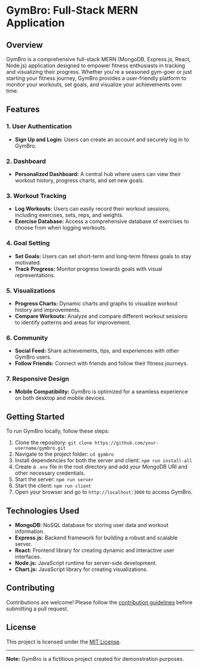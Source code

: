 # GymBro: Full-Stack MERN Application

## Overview

GymBro is a comprehensive full-stack MERN (MongoDB, Express.js, React, Node.js) application designed to empower fitness enthusiasts in tracking and visualizing their progress. Whether you're a seasoned gym-goer or just starting your fitness journey, GymBro provides a user-friendly platform to monitor your workouts, set goals, and visualize your achievements over time.

## Features

### 1. User Authentication

- **Sign Up and Login:** Users can create an account and securely log in to GymBro.

### 2. Dashboard

- **Personalized Dashboard:** A central hub where users can view their workout history, progress charts, and set new goals.

### 3. Workout Tracking

- **Log Workouts:** Users can easily record their workout sessions, including exercises, sets, reps, and weights.
- **Exercise Database:** Access a comprehensive database of exercises to choose from when logging workouts.

### 4. Goal Setting

- **Set Goals:** Users can set short-term and long-term fitness goals to stay motivated.
- **Track Progress:** Monitor progress towards goals with visual representations.

### 5. Visualizations

- **Progress Charts:** Dynamic charts and graphs to visualize workout history and improvements.
- **Compare Workouts:** Analyze and compare different workout sessions to identify patterns and areas for improvement.

### 6. Community

- **Social Feed:** Share achievements, tips, and experiences with other GymBro users.
- **Follow Friends:** Connect with friends and follow their fitness journeys.

### 7. Responsive Design

- **Mobile Compatibility:** GymBro is optimized for a seamless experience on both desktop and mobile devices.

## Getting Started

To run GymBro locally, follow these steps:

1. Clone the repository: `git clone https://github.com/your-username/gymbro.git`
2. Navigate to the project folder: `cd gymbro`
3. Install dependencies for both the server and client: `npm run install-all`
4. Create a `.env` file in the root directory and add your MongoDB URI and other necessary credentials.
5. Start the server: `npm run server`
6. Start the client: `npm run client`
7. Open your browser and go to `http://localhost:3000` to access GymBro.

## Technologies Used

- **MongoDB:** NoSQL database for storing user data and workout information.
- **Express.js:** Backend framework for building a robust and scalable server.
- **React:** Frontend library for creating dynamic and interactive user interfaces.
- **Node.js:** JavaScript runtime for server-side development.
- **Chart.js:** JavaScript library for creating visualizations.

## Contributing

Contributions are welcome! Please follow the [contribution guidelines](CONTRIBUTING.md) before submitting a pull request.

## License

This project is licensed under the [MIT License](LICENSE).

---

**Note:** GymBro is a fictitious project created for demonstration purposes.
